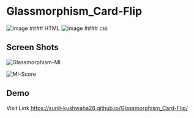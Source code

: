 # Glassmorphism_Card-Flip

![image](https://user-images.githubusercontent.com/82012814/145780865-b2a1f0fc-ca57-43a9-9fed-d7110475340b.png) #### HTML
![image](https://user-images.githubusercontent.com/82012814/145780897-f9341f34-b3ae-474b-bf5b-52d68ebb4e81.png) #### `CSS`

## Screen Shots
![Glassmorphism-MI](https://user-images.githubusercontent.com/82012814/145776376-a5f84b26-2911-45ab-8e97-c474879d7ab7.png)

![MI-Score](https://user-images.githubusercontent.com/82012814/145776398-f11ed4b2-aafa-4c28-bfd0-f1c2978c38fa.png)

## Demo 
Visit Link https://sunil-kushwaha28.github.io/Glassmorphism_Card-Flip/
